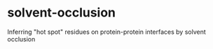 # solvent-occlusion
Inferring "hot spot" residues on protein-protein interfaces by solvent occlusion
